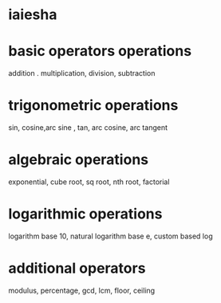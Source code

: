 # iaiesha
# basic operators operations
addition . multiplication, division, subtraction
# trigonometric operations
sin, cosine,arc sine , tan, arc cosine, arc tangent
# algebraic operations
exponential, cube root, sq root, nth root, factorial
# logarithmic operations
logarithm base 10, natural logarithm base e, custom based log
# additional operators
modulus, percentage, gcd, lcm, floor, ceiling 
